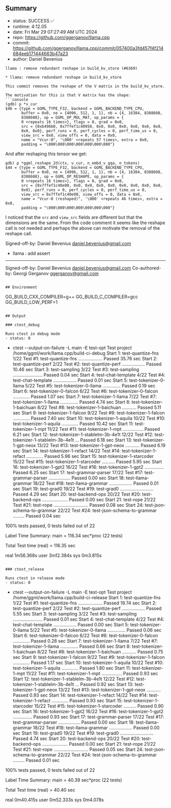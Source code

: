 ## Summary

- status:  SUCCESS ✅
- runtime: 4:12.05
- date:    Fri Mar 29 07:27:49 AM UTC 2024
- repo:    https://github.com/ggerganov/llama.cpp
- commit:  https://github.com/ggerganov/llama.cpp/commit/057400a3fd457f4f214684eeb171444663b47a23
- author:  Daniel Bevenius
```
llama : remove redundant reshape in build_kv_store (#6369)

* llama: remove redundant reshape in build_kv_store

This commit removes the reshape of the V matrix in the build_kv_store.

The motivation for this is that V matrix has the shape:
```console
(gdb) p *v_cur
$46 = {type = GGML_TYPE_F32, backend = GGML_BACKEND_TYPE_CPU,
       buffer = 0x0, ne = {4096, 512, 1, 1}, nb = {4, 16384, 8388608,
       8388608}, op = GGML_OP_MUL_MAT, op_params = {
       0 <repeats 16 times>}, flags = 0, grad = 0x0,
       src = {0xb496b0, 0x7ffef1c40950, 0x0, 0x0, 0x0, 0x0, 0x0, 0x0,
       0x0, 0x0}, perf_runs = 0, perf_cycles = 0, perf_time_us = 0,
       view_src = 0x0, view_offs = 0, data = 0x0,
       name = "Vcur-0", '\000' <repeats 57 times>, extra = 0x0,
       padding = "\000\000\000\000\000\000\000"}
```
And after reshaping this tensor we get:
```console
gdb) p *ggml_reshape_2d(ctx, v_cur, n_embd_v_gqa, n_tokens)
$44 = {type = GGML_TYPE_F32, backend = GGML_BACKEND_TYPE_CPU,
       buffer = 0x0, ne = {4096, 512, 1, 1}, nb = {4, 16384, 8388608,
       8388608}, op = GGML_OP_RESHAPE, op_params = {
       0 <repeats 16 times>}, flags = 0, grad = 0x0,
       src = {0x7ffef1c40e00, 0x0, 0x0, 0x0, 0x0, 0x0, 0x0, 0x0, 0x0,
       0x0}, perf_runs = 0, perf_cycles = 0, perf_time_us = 0,
       view_src = 0x7ffef1c40e00, view_offs = 0, data = 0x0,
       name = "Vcur-0 (reshaped)", '\000' <repeats 46 times>, extra = 0x0,
       padding = "\000\000\000\000\000\000\000"}
```
I noticed that the `src` and `view_src` fields are different but that the
dimensions are the same. From the code comment it seems like the reshape
call is not needed and perhaps the above can motivate the removal of the
reshape call.

Signed-off-by: Daniel Bevenius <daniel.bevenius@gmail.com>

* llama : add assert

---------

Signed-off-by: Daniel Bevenius <daniel.bevenius@gmail.com>
Co-authored-by: Georgi Gerganov <ggerganov@gmail.com>
```

## Environment

```
GG_BUILD_CXX_COMPILER=g++
GG_BUILD_C_COMPILER=gcc
GG_BUILD_LOW_PERF=1
```

## Output

### ctest_debug

Runs ctest in debug mode
- status: 0
```
+ ctest --output-on-failure -L main -E test-opt
Test project /home/ggml/work/llama.cpp/build-ci-debug
      Start  1: test-quantize-fns
 1/22 Test  #1: test-quantize-fns ...................   Passed   35.76 sec
      Start  2: test-quantize-perf
 2/22 Test  #2: test-quantize-perf ..................   Passed   10.46 sec
      Start  3: test-sampling
 3/22 Test  #3: test-sampling .......................   Passed    0.04 sec
      Start  4: test-chat-template
 4/22 Test  #4: test-chat-template ..................   Passed    0.01 sec
      Start  5: test-tokenizer-0-llama
 5/22 Test  #5: test-tokenizer-0-llama ..............   Passed    0.19 sec
      Start  6: test-tokenizer-0-falcon
 6/22 Test  #6: test-tokenizer-0-falcon .............   Passed    1.07 sec
      Start  7: test-tokenizer-1-llama
 7/22 Test  #7: test-tokenizer-1-llama ..............   Passed    4.74 sec
      Start  8: test-tokenizer-1-baichuan
 8/22 Test  #8: test-tokenizer-1-baichuan ...........   Passed    5.11 sec
      Start  9: test-tokenizer-1-falcon
 9/22 Test  #9: test-tokenizer-1-falcon .............   Passed    7.40 sec
      Start 10: test-tokenizer-1-aquila
10/22 Test #10: test-tokenizer-1-aquila .............   Passed   10.42 sec
      Start 11: test-tokenizer-1-mpt
11/22 Test #11: test-tokenizer-1-mpt ................   Passed    6.21 sec
      Start 12: test-tokenizer-1-stablelm-3b-4e1t
12/22 Test #12: test-tokenizer-1-stablelm-3b-4e1t ...   Passed    6.18 sec
      Start 13: test-tokenizer-1-gpt-neox
13/22 Test #13: test-tokenizer-1-gpt-neox ...........   Passed    6.19 sec
      Start 14: test-tokenizer-1-refact
14/22 Test #14: test-tokenizer-1-refact .............   Passed    5.96 sec
      Start 15: test-tokenizer-1-starcoder
15/22 Test #15: test-tokenizer-1-starcoder ..........   Passed    5.95 sec
      Start 16: test-tokenizer-1-gpt2
16/22 Test #16: test-tokenizer-1-gpt2 ...............   Passed    6.25 sec
      Start 17: test-grammar-parser
17/22 Test #17: test-grammar-parser .................   Passed    0.00 sec
      Start 18: test-llama-grammar
18/22 Test #18: test-llama-grammar ..................   Passed    0.01 sec
      Start 19: test-grad0
19/22 Test #19: test-grad0 ..........................   Passed    4.29 sec
      Start 20: test-backend-ops
20/22 Test #20: test-backend-ops ....................   Passed    0.00 sec
      Start 21: test-rope
21/22 Test #21: test-rope ...........................   Passed    0.08 sec
      Start 24: test-json-schema-to-grammar
22/22 Test #24: test-json-schema-to-grammar .........   Passed    0.04 sec

100% tests passed, 0 tests failed out of 22

Label Time Summary:
main    = 116.34 sec*proc (22 tests)

Total Test time (real) = 116.35 sec

real	1m56.368s
user	3m12.384s
sys	0m3.815s
```

### ctest_release

Runs ctest in release mode
- status: 0
```
+ ctest --output-on-failure -L main -E test-opt
Test project /home/ggml/work/llama.cpp/build-ci-release
      Start  1: test-quantize-fns
 1/22 Test  #1: test-quantize-fns ...................   Passed   19.74 sec
      Start  2: test-quantize-perf
 2/22 Test  #2: test-quantize-perf ..................   Passed    5.55 sec
      Start  3: test-sampling
 3/22 Test  #3: test-sampling .......................   Passed    0.01 sec
      Start  4: test-chat-template
 4/22 Test  #4: test-chat-template ..................   Passed    0.00 sec
      Start  5: test-tokenizer-0-llama
 5/22 Test  #5: test-tokenizer-0-llama ..............   Passed    0.06 sec
      Start  6: test-tokenizer-0-falcon
 6/22 Test  #6: test-tokenizer-0-falcon .............   Passed    0.28 sec
      Start  7: test-tokenizer-1-llama
 7/22 Test  #7: test-tokenizer-1-llama ..............   Passed    0.66 sec
      Start  8: test-tokenizer-1-baichuan
 8/22 Test  #8: test-tokenizer-1-baichuan ...........   Passed    0.75 sec
      Start  9: test-tokenizer-1-falcon
 9/22 Test  #9: test-tokenizer-1-falcon .............   Passed    1.17 sec
      Start 10: test-tokenizer-1-aquila
10/22 Test #10: test-tokenizer-1-aquila .............   Passed    1.80 sec
      Start 11: test-tokenizer-1-mpt
11/22 Test #11: test-tokenizer-1-mpt ................   Passed    0.93 sec
      Start 12: test-tokenizer-1-stablelm-3b-4e1t
12/22 Test #12: test-tokenizer-1-stablelm-3b-4e1t ...   Passed    0.92 sec
      Start 13: test-tokenizer-1-gpt-neox
13/22 Test #13: test-tokenizer-1-gpt-neox ...........   Passed    0.93 sec
      Start 14: test-tokenizer-1-refact
14/22 Test #14: test-tokenizer-1-refact .............   Passed    0.93 sec
      Start 15: test-tokenizer-1-starcoder
15/22 Test #15: test-tokenizer-1-starcoder ..........   Passed    0.90 sec
      Start 16: test-tokenizer-1-gpt2
16/22 Test #16: test-tokenizer-1-gpt2 ...............   Passed    0.93 sec
      Start 17: test-grammar-parser
17/22 Test #17: test-grammar-parser .................   Passed    0.00 sec
      Start 18: test-llama-grammar
18/22 Test #18: test-llama-grammar ..................   Passed    0.00 sec
      Start 19: test-grad0
19/22 Test #19: test-grad0 ..........................   Passed    4.74 sec
      Start 20: test-backend-ops
20/22 Test #20: test-backend-ops ....................   Passed    0.00 sec
      Start 21: test-rope
21/22 Test #21: test-rope ...........................   Passed    0.05 sec
      Start 24: test-json-schema-to-grammar
22/22 Test #24: test-json-schema-to-grammar .........   Passed    0.01 sec

100% tests passed, 0 tests failed out of 22

Label Time Summary:
main    =  40.39 sec*proc (22 tests)

Total Test time (real) =  40.40 sec

real	0m40.415s
user	0m52.333s
sys	0m4.078s
```
